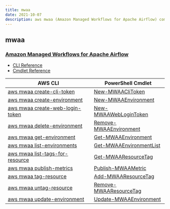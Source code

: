 ```yaml
---
title: mwaa
date: 2021-10-07
description: aws mwaa (Amazon Managed Workflows for Apache Airflow) command/cmdlet list.
---
```


## mwaa

### [Amazon Managed Workflows for Apache Airflow](https://aws.amazon.com/managed-workflows-for-apache-airflow/)

* [CLI Reference](https://docs.aws.amazon.com/cli/latest/reference/mwaa/index.html)
* [Cmdlet Reference](https://docs.aws.amazon.com/powershell/latest/reference/items/MWAA_cmdlets.html)

|AWS CLI|PowerShell Cmdlet|
|----|----|
|[aws mwaa create-cli-token](https://docs.aws.amazon.com/cli/latest/reference/mwaa/create-cli-token.html)|[New-MWAACliToken](https://docs.aws.amazon.com/powershell/latest/reference/items/New-MWAACliToken.html)|
|[aws mwaa create-environment](https://docs.aws.amazon.com/cli/latest/reference/mwaa/create-environment.html)|[New-MWAAEnvironment](https://docs.aws.amazon.com/powershell/latest/reference/items/New-MWAAEnvironment.html)|
|[aws mwaa create-web-login-token](https://docs.aws.amazon.com/cli/latest/reference/mwaa/create-web-login-token.html)|[New-MWAAWebLoginToken](https://docs.aws.amazon.com/powershell/latest/reference/items/New-MWAAWebLoginToken.html)|
|[aws mwaa delete-environment](https://docs.aws.amazon.com/cli/latest/reference/mwaa/delete-environment.html)|[Remove-MWAAEnvironment](https://docs.aws.amazon.com/powershell/latest/reference/items/Remove-MWAAEnvironment.html)|
|[aws mwaa get-environment](https://docs.aws.amazon.com/cli/latest/reference/mwaa/get-environment.html)|[Get-MWAAEnvironment](https://docs.aws.amazon.com/powershell/latest/reference/items/Get-MWAAEnvironment.html)|
|[aws mwaa list-environments](https://docs.aws.amazon.com/cli/latest/reference/mwaa/list-environments.html)|[Get-MWAAEnvironmentList](https://docs.aws.amazon.com/powershell/latest/reference/items/Get-MWAAEnvironmentList.html)|
|[aws mwaa list-tags-for-resource](https://docs.aws.amazon.com/cli/latest/reference/mwaa/list-tags-for-resource.html)|[Get-MWAAResourceTag](https://docs.aws.amazon.com/powershell/latest/reference/items/Get-MWAAResourceTag.html)|
|[aws mwaa publish-metrics](https://docs.aws.amazon.com/cli/latest/reference/mwaa/publish-metrics.html)|[Publish-MWAAMetric](https://docs.aws.amazon.com/powershell/latest/reference/items/Publish-MWAAMetric.html)|
|[aws mwaa tag-resource](https://docs.aws.amazon.com/cli/latest/reference/mwaa/tag-resource.html)|[Add-MWAAResourceTag](https://docs.aws.amazon.com/powershell/latest/reference/items/Add-MWAAResourceTag.html)|
|[aws mwaa untag-resource](https://docs.aws.amazon.com/cli/latest/reference/mwaa/untag-resource.html)|[Remove-MWAAResourceTag](https://docs.aws.amazon.com/powershell/latest/reference/items/Remove-MWAAResourceTag.html)|
|[aws mwaa update-environment](https://docs.aws.amazon.com/cli/latest/reference/mwaa/update-environment.html)|[Update-MWAAEnvironment](https://docs.aws.amazon.com/powershell/latest/reference/items/Update-MWAAEnvironment.html)|

